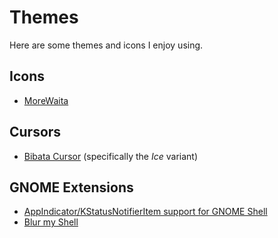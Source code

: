 # Themes

Here are some themes and icons I enjoy using.

## Icons
- [MoreWaita](https://github.com/somepaulo/MoreWaita)

## Cursors
- [Bibata Cursor](https://github.com/somepaulo/MoreWaita) (specifically the *Ice* variant)

## GNOME Extensions
- [AppIndicator/KStatusNotifierItem support for GNOME Shell](https://github.com/ubuntu/gnome-shell-extension-appindicator)
- [Blur my Shell](https://github.com/ubuntu/gnome-shell-extension-appindicator)
